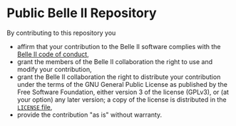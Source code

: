Public Belle II Repository
==========================

By contributing to this repository you
  * affirm that your contribution to the Belle II software complies with the [Belle II code of conduct](https://github.com/belle2/basf2/blob/main/CONTRIBUTING.md),
  * grant the members of the Belle II collaboration the right to use and modify your contribution,
  * grant the Belle II collaboration the right to distribute your contribution under the terms of the GNU General Public License as published by the Free Software Foundation, either version 3 of the license (GPLv3), or (at your option) any later version; a copy of the license is distributed in the [`LICENSE` file](https://github.com/belle2/b2luigi/blob/main/LICENSE),
  * provide the contribution "as is" without warranty.
